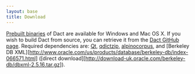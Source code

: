 ```yaml
---
layout: base
title: Download
---
```


[Prebuilt binaries](http://github.com/rug-compling/dact/downloads) of Dact are available for Windows and Mac OS X. If you wish
to build Dact from source, you can retrieve it from the [Dact GitHub page](http://github.com/rug-compling/dact). Required dependencies are:
[Qt](http://qt.nokia.com/),
[qdictzip](http://github.com/rug-compling/qdictzip),
[alpinocorpus](http://github.com/rug-compling/alpinocorpus),
and [Berkeley DB XML][http://www.oracle.com/us/products/database/berkeley-db/index-066571.html]
([direct download][http://download-uk.oracle.com/berkeley-db/dbxml-2.5.16.tar.gz]).
